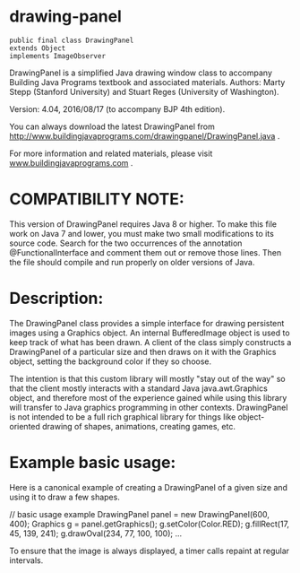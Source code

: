 # drawing-panel

```
public final class DrawingPanel
extends Object
implements ImageObserver
```

DrawingPanel is a simplified Java drawing window class to accompany Building Java Programs textbook and associated materials.
Authors: Marty Stepp (Stanford University) and Stuart Reges (University of Washington).

Version: 4.04, 2016/08/17 (to accompany BJP 4th edition).

You can always download the latest DrawingPanel from http://www.buildingjavaprograms.com/drawingpanel/DrawingPanel.java .

For more information and related materials, please visit www.buildingjavaprograms.com .

# COMPATIBILITY NOTE: 
This version of DrawingPanel requires Java 8 or higher. To make this file work on Java 7 and lower, you must make two small modifications to its source code. Search for the two occurrences of the annotation @FunctionalInterface and comment them out or remove those lines. Then the file should compile and run properly on older versions of Java.

# Description:
The DrawingPanel class provides a simple interface for drawing persistent images using a Graphics object. An internal BufferedImage object is used to keep track of what has been drawn. A client of the class simply constructs a DrawingPanel of a particular size and then draws on it with the Graphics object, setting the background color if they so choose.

The intention is that this custom library will mostly "stay out of the way" so that the client mostly interacts with a standard Java java.awt.Graphics object, and therefore most of the experience gained while using this library will transfer to Java graphics programming in other contexts. DrawingPanel is not intended to be a full rich graphical library for things like object-oriented drawing of shapes, animations, creating games, etc.

# Example basic usage:
Here is a canonical example of creating a DrawingPanel of a given size and using it to draw a few shapes.

 // basic usage example
 DrawingPanel panel = new DrawingPanel(600, 400);
 Graphics g = panel.getGraphics();
 g.setColor(Color.RED);
 g.fillRect(17, 45, 139, 241);
 g.drawOval(234, 77, 100, 100);
 ...
 
To ensure that the image is always displayed, a timer calls repaint at regular intervals.